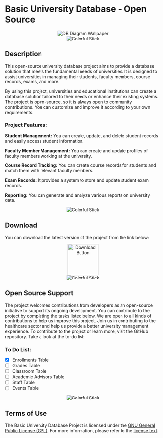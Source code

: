 # Basic University Database - Open Source

<!-- KAPAK FOTOĞRAFI -->
<div style="text-align:center;">
    <img src="https://raw.githubusercontent.com/beydah/UniversityDB-OpenSRC/main/ASSETS/University_DB_Diagram.png" alt="DB Diagram Wallpaper">
</div>
<div style="text-align:center;">
    <img src="https://i.imgur.com/waxVImv.png" alt="Colorful Stick">
</div>

## Description

This open-source university database project aims to provide a database solution that meets the fundamental needs of universities. It is designed to assist universities in managing their students, faculty members, course records, exams, and more.

By using this project, universities and educational institutions can create a database solution tailored to their needs or enhance their existing systems. The project is open-source, so it is always open to community contributions. You can customize and improve it according to your own requirements.

### Project Features:

**Student Management:** You can create, update, and delete student records and easily access student information.

**Faculty Member Management:** You can create and update profiles of faculty members working at the university.

**Course Record Tracking:** You can create course records for students and match them with relevant faculty members.

**Exam Records:** It provides a system to store and update student exam records.

**Reporting:** You can generate and analyze various reports on university data.

<div style="text-align:center;">
    <img src="https://i.imgur.com/waxVImv.png" alt="Colorful Stick">
</div>

## Download

You can download the latest version of the project from the link below:

<div style="text-align:center;">
    <a href="https://github.com/beydah/UniversityDB-OpenSRC/raw/main/DATABASE/University_DB.bak">
        <img src="https://raw.githubusercontent.com/beydah/Assets-Repository/6124749180f95990813b306a33f9cd5fa8a32397/images/downloadButton.svg" alt="Download Button" height="100">
    </a>
</div>
<div style="text-align:center;">
    <img src="https://i.imgur.com/waxVImv.png" alt="Colorful Stick">
</div>

## Open Source Support

The project welcomes contributions from developers as an open-source initiative to support its ongoing development. You can contribute to the project by completing the tasks listed below.
We are open to all kinds of contributions to help us improve this project. Join us in contributing to the healthcare sector and help us provide a better university management experience.
To contribute to the project or learn more, visit the GitHub repository. Take a look at the to-do list:

### To Do List:

- [x] Enrollments Table
- [ ] Grades Table
- [ ] Classroom Table
- [ ] Academic Advisors Table
- [ ] Staff Table
- [ ] Events Table

<div style="text-align:center;">
    <img src="https://i.imgur.com/waxVImv.png" alt="Colorful Stick">
</div>

## Terms of Use

The Basic University Database Project is licensed under the [GNU General Public License (GPL)](https://github.com/beydah/UniversityDB-OpenSRC/blob/main/LICENSE). For more information, please refer to the [license text](https://github.com/beydah/UniversityDB-OpenSRC/blob/main/LICENSE).
